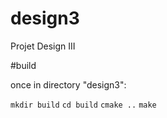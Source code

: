 # design3
Projet Design III

#build

once in directory "design3":

<code>mkdir build</code>
<code>cd build</code>
<code>cmake ..</code>
<code>make</code>